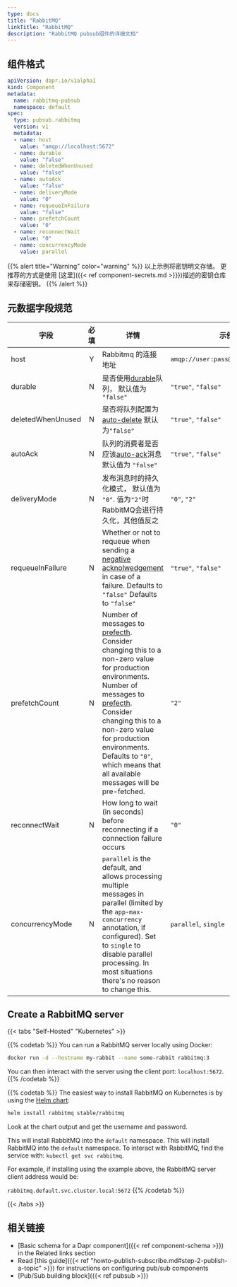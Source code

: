 ```yaml
---
type: docs
title: "RabbitMQ"
linkTitle: "RabbitMQ"
description: "RabbitMQ pubsub组件的详细文档"
---
```


## 组件格式

```yaml
apiVersion: dapr.io/v1alpha1
kind: Component
metadata:
  name: rabbitmq-pubsub
  namespace: default
spec:
  type: pubsub.rabbitmq
  version: v1
  metadata:
  - name: host
    value: "amqp://localhost:5672"
  - name: durable
    value: "false"
  - name: deletedWhenUnused
    value: "false"
  - name: autoAck
    value: "false"
  - name: deliveryMode
    value: "0"
  - name: requeueInFailure
    value: "false"
  - name: prefetchCount
    value: "0"
  - name: reconnectWait
    value: "0"
  - name: concurrencyMode
    value: parallel
```
{{% alert title="Warning" color="warning" %}}
以上示例将密钥明文存储。 更推荐的方式是使用 [这里]({{< ref component-secrets.md >}}})描述的密钥仓库来存储密钥。
{{% /alert %}}

## 元数据字段规范

| 字段                | 必填 | 详情                                                                                                                                                                                                                                                                                                                                                                                                    | 示例                                |
| ----------------- |:--:| ----------------------------------------------------------------------------------------------------------------------------------------------------------------------------------------------------------------------------------------------------------------------------------------------------------------------------------------------------------------------------------------------------- | --------------------------------- |
| host              | Y  | Rabbitmq 的连接地址                                                                                                                                                                                                                                                                                                                                                                                        | `amqp://user:pass@localhost:5672` |
| durable           | N  | 是否使用[durable](https://www.rabbitmq.com/queues.html#durability)队列， 默认值为 `"false"`                                                                                                                                                                                                                                                                                                                      | `"true"`, `"false"`               |
| deletedWhenUnused | N  | 是否将队列配置为[auto-delete](https://www.rabbitmq.com/queues.html) 默认为`"false"`                                                                                                                                                                                                                                                                                                                              | `"true"`, `"false"`               |
| autoAck           | N  | 队列的消费者是否应该[auto-ack](https://www.rabbitmq.com/confirms.html)消息 默认值为 `"false"`                                                                                                                                                                                                                                                                                                                         | `"true"`, `"false"`               |
| deliveryMode      | N  | 发布消息时的持久化模式， 默认值为 `"0"`. 值为`"2"`时RabbitMQ会进行持久化，其他值反之                                                                                                                                                                                                                                                                                                                                                 | `"0"`, `"2"`                      |
| requeueInFailure  | N  | Whether or not to requeue when sending a [negative acknolwedgement](https://www.rabbitmq.com/nack.html) in case of a failure. Defaults to `"false"` Defaults to `"false"`                                                                                                                                                                                                                             | `"true"`, `"false"`               |
| prefetchCount     | N  | Number of messages to [prefecth](https://www.rabbitmq.com/consumer-prefetch.html). Consider changing this to a non-zero value for production environments. Number of messages to [prefecth](https://www.rabbitmq.com/consumer-prefetch.html). Consider changing this to a non-zero value for production environments. Defaults to `"0"`, which means that all available messages will be pre-fetched. | `"2"`                             |
| reconnectWait     | N  | How long to wait (in seconds) before reconnecting if a connection failure occurs                                                                                                                                                                                                                                                                                                                      | `"0"`                             |
| concurrencyMode   | N  | `parallel` is the default, and allows processing multiple messages in parallel (limited by the `app-max-concurrency` annotation, if configured). Set to `single` to disable parallel processing. In most situations there's no reason to change this.                                                                                                                                                 | `parallel`, `single`              |


## Create a RabbitMQ server

{{< tabs "Self-Hosted" "Kubernetes" >}}

{{% codetab %}}
You can run a RabbitMQ server locally using Docker:

```bash
docker run -d --hostname my-rabbit --name some-rabbit rabbitmq:3
```

You can then interact with the server using the client port: `localhost:5672`.
{{% /codetab %}}

{{% codetab %}}
The easiest way to install RabbitMQ on Kubernetes is by using the [Helm chart](https://github.com/helm/charts/tree/master/stable/rabbitmq):

```bash
helm install rabbitmq stable/rabbitmq
```

Look at the chart output and get the username and password.

This will install RabbitMQ into the `default` namespace. This will install RabbitMQ into the `default` namespace. To interact with RabbitMQ, find the service with: `kubectl get svc rabbitmq`.

For example, if installing using the example above, the RabbitMQ server client address would be:

`rabbitmq.default.svc.cluster.local:5672`
{{% /codetab %}}

{{< /tabs >}}


## 相关链接
- [Basic schema for a Dapr component]({{< ref component-schema >}}) in the Related links section
- Read [this guide]({{< ref "howto-publish-subscribe.md#step-2-publish-a-topic" >}}) for instructions on configuring pub/sub components
- [Pub/Sub building block]({{< ref pubsub >}})
